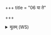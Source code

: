 +++
title = "06 या ते"

+++
<details><summary>मूलम् (WS)</summary>

या ते वसोवात इषुः सा त एषा ।  
तया नो मृड ॥ १ ॥ १ ॥
</details>